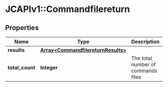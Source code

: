 # JCAPIv1::Commandfilereturn

## Properties
Name | Type | Description | Notes
------------ | ------------- | ------------- | -------------
**results** | [**Array&lt;CommandfilereturnResults&gt;**](CommandfilereturnResults.md) |  | [optional] 
**total_count** | **Integer** | The total number of commands files | [optional] 


